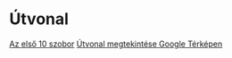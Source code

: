 # Útvonal
[Az első 10 szobor](https://maps.app.goo.gl/C8o2RPdBwXbtXoW97)
<a href="https://www.google.com/maps/dir/.../link_ide" target="_blank">Útvonal megtekintése Google Térképen</a>
